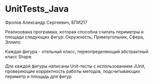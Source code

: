 # UnitTests_Java

Фролов Александр Сергеевич, БПИ217

Реализована программа, которая способна считать периметры и площади следующих фигур: Окружность, Прямоугольник, Сфера, Эллипс

Каждая фигура - отельный класс, переопределяющий абстрактный класс Shape.

Для каждой фигуры написаны Unit-тесты с использованием JUnit, проверяющие корректность работы методов, подсчитывающих периметр и площадь для фигур
